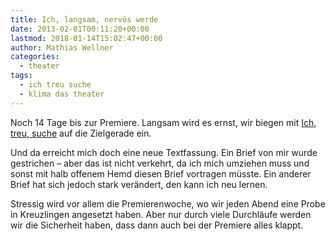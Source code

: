```yaml
---
title: Ich, langsam, nervös werde
date: 2013-02-01T00:11:20+00:00
lastmod: 2018-01-14T15:02:47+00:00
author: Mathias Wellner
categories:
  - theater
tags:
  - ich treu suche
  - klima das theater
---
```

Noch 14 Tage bis zur Premiere. Langsam wird es ernst, wir biegen mit [Ich, treu, suche](http://www.klima-das-theater.ch) auf die Zielgerade ein. 

Und da erreicht mich doch eine neue Textfassung. Ein Brief von mir wurde gestrichen &ndash; aber das ist nicht verkehrt, da ich mich umziehen muss und sonst mit halb offenem Hemd diesen Brief vortragen müsste. Ein anderer Brief hat sich jedoch stark verändert, den kann ich neu lernen. 

Stressig wird vor allem die Premierenwoche, wo wir jeden Abend eine Probe in Kreuzlingen angesetzt haben. Aber nur durch viele Durchläufe werden wir die Sicherheit haben, dass dann auch bei der Premiere alles klappt.